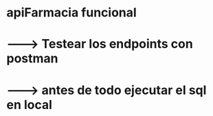 # apiFarmacia funcional
# ---> Testear los endpoints con postman
# ---> antes de todo ejecutar el sql en local
